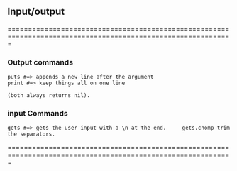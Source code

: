 ## Input/output

=============================================================================================================

### Output commands

    puts #=> appends a new line after the argument
    print #=> keep things all on one line

    (both always returns nil).

### input Commands

    gets #=> gets the user input with a \n at the end.     gets.chomp trim the separators.

=============================================================================================================
